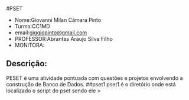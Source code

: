 #PSET 
- Nome:Giovanni Milan Câmara Pinto
- Turma:CC1MD
- email:giggiopinto@gmail.com
- PROFESSOR:Abrantes Araujo Silva Filho
- MONITORA:
## Descrição:
PESET é uma atividade pontuada com questões e projetos envolvendo a construção de Banco de Dados.
##pset1
pset1 é o diretório onde está localizado o script do pset sendo ele >
